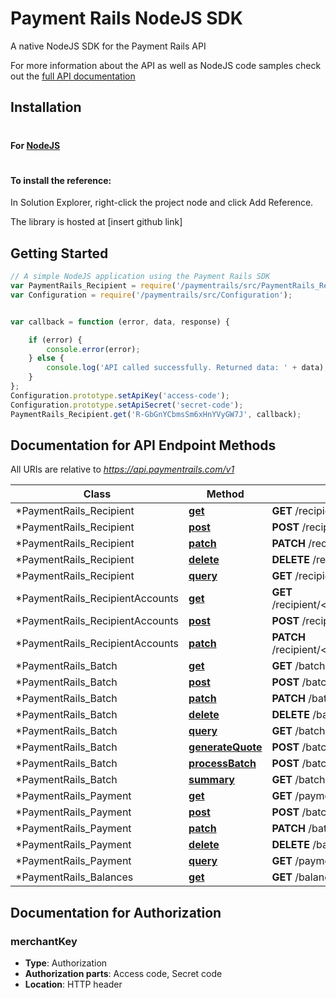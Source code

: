 # Payment Rails NodeJS SDK

A native NodeJS SDK for the Payment Rails API

For more information about the API as well as NodeJS code samples check out the [full API documentation](http://docs.paymentrails.com)


## Installation

#

#### For [NodeJS](https://nodejs.org/en/)

#
#### To install the reference: 
In Solution Explorer, right-click the project node and click Add Reference.


The library is hosted at [insert github link]

## Getting Started

```js
// A simple NodeJS application using the Payment Rails SDK
var PaymentRails_Recipient = require('/paymentrails/src/PaymentRails_Recipient');
var Configuration = require('/paymentrails/src/Configuration');


var callback = function (error, data, response) {

    if (error) {
        console.error(error);
    } else {
        console.log('API called successfully. Returned data: ' + data);
    }
};
Configuration.prototype.setApiKey('access-code');
Configuration.prototype.setApiSecret('secret-code');
PaymentRails_Recipient.get('R-GbGnYCbmsSm6xHnYVyGW7J', callback);

```

## Documentation for API Endpoint Methods

All URIs are relative to *https://api.paymentrails.com/v1*

Class | Method | HTTP request
------------ | ------------- | ------------- 
*PaymentRails_Recipient | [**get**](docs/PaymentRails_Recipient.md#get) | **GET** /recipient/ 
*PaymentRails_Recipient | [**post**](docs/PaymentRails_Recipient.md#post) | **POST** /recipient/ 
*PaymentRails_Recipient | [**patch**](docs/PaymentRails_Recipient.md#patch) | **PATCH** /recipient/ 
*PaymentRails_Recipient | [**delete**](docs/PaymentRails_Recipient.md#delete) | **DELETE** /recipient/ 
*PaymentRails_Recipient | [**query**](docs/PaymentRails_Recipient.md#query) | **GET** /recipient/ 
*PaymentRails_RecipientAccounts | [**get**](docs/PaymentRails_RecipientAccounts.md#get) | **GET** /recipient/<recipient_id>/accounts/recipientAccountId
*PaymentRails_RecipientAccounts | [**post**](docs/PaymentRails_RecipientAccounts.md#post) | **POST** /recipient/<recipient_id>/accounts
*PaymentRails_RecipientAccounts | [**patch**](docs/PaymentRails_RecipientAccounts.md#patch) | **PATCH** /recipient/<recipient_id>/accounts/recipientAccountId 
*PaymentRails_Batch | [**get**](docs/PaymentRails_Batch.md#get) | **GET** /batch/ 
*PaymentRails_Batch | [**post**](docs/PaymentRails_Batch.md#post) | **POST** /batch/ 
*PaymentRails_Batch | [**patch**](docs/PaymentRails_Batch.md#patch) | **PATCH** /batch/ 
*PaymentRails_Batch | [**delete**](docs/PaymentRails_Batch.md#delete) | **DELETE** /batch/ 
*PaymentRails_Batch | [**query**](docs/PaymentRails_Batch.md#query) | **GET** /batch/ 
*PaymentRails_Batch | [**generateQuote**](docs/PaymentRails_Batch.md#generateQuote) | **POST** /batch/ 
*PaymentRails_Batch | [**processBatch**](docs/PaymentRails_Batch.md#processBatch) | **POST** /batch/ 
*PaymentRails_Batch | [**summary**](docs/PaymentRails_Batch.md#summary) | **GET** /batch/ 
*PaymentRails_Payment | [**get**](docs/PaymentRails_Payment.md#get) | **GET** /payments/ 
*PaymentRails_Payment | [**post**](docs/PaymentRails_Payment.md#post) | **POST** /batch/<batch_id>/payments 
*PaymentRails_Payment | [**patch**](docs/PaymentRails_Payment.md#patch) | **PATCH** /batch/<batch_id>/payments 
*PaymentRails_Payment | [**delete**](docs/PaymentRails_Payment.md#delete) | **DELETE** /batch/<batch_id>/payments 
*PaymentRails_Payment | [**query**](docs/PaymentRails_Payment.md#query) | **GET** /payments/ 
*PaymentRails_Balances | [**get**](docs/PaymentRails_Balances.md#get) | **GET** /balances/ 

 
## Documentation for Authorization


### merchantKey

- **Type**: Authorization
- **Authorization parts**: Access code, Secret code
- **Location**: HTTP header